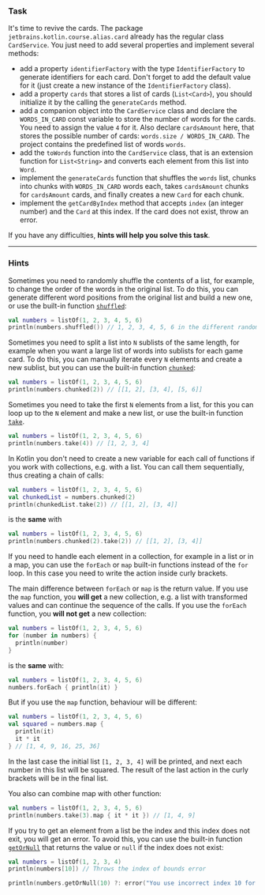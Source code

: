 ### Task

It's time to revive the cards. The package `jetbrains.kotlin.course.alias.card` already has the regular class `CardService`.
You just need to add several properties and implement several methods:

- add a property `identifierFactory` with the type `IdentifierFactory` to generate identifiers for each card.
  Don't forget to add the default value for it (just create a new instance of the `IdentifierFactory` class).
- add a property `cards` that stores a list of cards (`List<Card>`), you should initialize it by the calling
  the `generateCards` method.
- add a companion object into the `CardService` class and declare the `WORDS_IN_CARD` const variable to store the number
  of words for the cards.
  You need to assign the value `4` for it. Also declare `cardsAmount` here, that stores the possible number of
  cards: `words.size / WORDS_IN_CARD`.
  The project contains the predefined list of words `words`.
- add the `toWords` function into the `CardService` class, that is an extension function for `List<String>`
  and converts each element from this list into `Word`.
- implement the `generateCards` function that shuffles the `words` list, chunks into chunks with `WORDS_IN_CARD` words
  each,
  takes `cardsAmount` chunks for `cardsAmount` cards, and finally creates a new `Card` for each chunk.
- implement the `getCardByIndex` method that accepts `index` (an integer number) and the `Card` at this index.
  If the card does not exist, throw an error.

If you have any difficulties, **hints will help you solve this task**.

----

### Hints

<div class="hint" title="The `shuffled` built-in function">

Sometimes you need to randomly shuffle the contents of a list, for example,
to change the order of the words in the original list.
To do this, you can generate different word positions from the original list and build a new one,
or use the built-in function [`shuffled`](https://kotlinlang.org/api/latest/jvm/stdlib/kotlin.collections/shuffled.html):

  ```kotlin
  val numbers = listOf(1, 2, 3, 4, 5, 6)
  println(numbers.shuffled()) // 1, 2, 3, 4, 5, 6 in the different random order
  ```
</div>

<div class="hint" title="The `chunked` built-in function">

Sometimes you need to split a list into `N` sublists of the same length,
for example when you want a large list of words into sublists for each game card.
To do this, you can manually iterate every `N` elements and create a new sublist,
but you can use the built-in function [`chunked`](https://kotlinlang.org/docs/collection-parts.html#chunked):

  ```kotlin
  val numbers = listOf(1, 2, 3, 4, 5, 6)
  println(numbers.chunked(2)) // [[1, 2], [3, 4], [5, 6]]
  ```
</div>

<div class="hint" title="The `take` built-in function">

Sometimes you need to take the first `N` elements from a list,
for this you can loop up to the `N` element and make a new list,
or use the built-in function [`take`](https://kotlinlang.org/api/latest/jvm/stdlib/kotlin.collections/take.html).

  ```kotlin
  val numbers = listOf(1, 2, 3, 4, 5, 6)
  println(numbers.take(4)) // [1, 2, 3, 4]
  ```
</div>

<div class="hint" title="Chaining multiple function calls">

In Kotlin you don't need to create a new variable for each call of functions
if you work with collections, e.g. with a list.
You can call them sequentially, thus creating a chain of calls:

  ```kotlin
  val numbers = listOf(1, 2, 3, 4, 5, 6)
  val chunkedList = numbers.chunked(2)
  println(chunkedList.take(2)) // [[1, 2], [3, 4]]
  ```

is the **same** with

  ```kotlin
  val numbers = listOf(1, 2, 3, 4, 5, 6)
  println(numbers.chunked(2).take(2)) // [[1, 2], [3, 4]]
  ```
</div>

<div class="hint" title="The `map` and `forEach` built-in functions">

If you need to handle each element in a collection, for example in a list or in a map,
you can use the `forEach` or `map` built-in functions instead of the `for` loop.
In this case you need to write the action inside curly brackets.

The main difference between `forEach` or `map` is the return value.
If you use the `map` function, you **will get** a new collection, e.g. a list with transformed values and can continue the sequence of the calls.
If you use the `forEach` function, you **will not get** a new collection:

  ```kotlin
  val numbers = listOf(1, 2, 3, 4, 5, 6)
  for (number in numbers) {
    println(number)
  }
  ```
is the **same** with:
  ```kotlin
  val numbers = listOf(1, 2, 3, 4, 5, 6)
  numbers.forEach { println(it) }
  ```

But if you use the `map` function, behaviour will be different:
  ```kotlin
  val numbers = listOf(1, 2, 3, 4, 5, 6)
  val squared = numbers.map { 
    println(it) 
    it * it
  } // [1, 4, 9, 16, 25, 36]
  ```

In the last case the initial list `[1, 2, 3, 4]` will be printed, and next each number in this list will be squared.
The result of the last action in the curly brackets will be in the final list.

You also can combine map with other function:
  ```kotlin
  val numbers = listOf(1, 2, 3, 4, 5, 6)
  println(numbers.take(3).map { it * it }) // [1, 4, 9]
  ```
</div>

<div class="hint" title="The `getOrNull` built-in function">

If you try to get an element from a list be the index and this index does not exit, you will get an error.
To avoid this, you can use the built-in function [`getOrNull`](https://kotlinlang.org/api/latest/jvm/stdlib/kotlin.collections/get-or-null.html) that returns the value or `null` if the index does not exist:

  ```kotlin
  val numbers = listOf(1, 2, 3, 4)
  println(numbers[10]) // Throws the index of bounds error

  println(numbers.getOrNull(10) ?: error("You use incorrect index 10 for the list")) // Is better because the error will inform the user about the error in detail
  ```
</div>